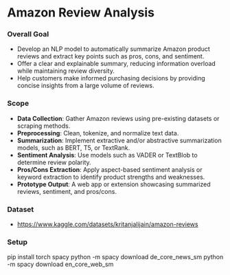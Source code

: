 # Amazon Review Analysis

### **Overall Goal**

-   Develop an NLP model to automatically summarize Amazon product reviews and extract key points such as pros, cons, and sentiment.
-   Offer a clear and explainable summary, reducing information overload while maintaining review diversity.
-   Help customers make informed purchasing decisions by providing concise insights from a large volume of reviews.

### **Scope**

-   **Data Collection**: Gather Amazon reviews using pre-existing datasets or scraping methods.
-   **Preprocessing**: Clean, tokenize, and normalize text data.
-   **Summarization**: Implement extractive and/or abstractive summarization models, such as BERT, T5, or TextRank.
-   **Sentiment Analysis**: Use models such as VADER or TextBlob to determine review polarity.
-   **Pros/Cons Extraction**: Apply aspect-based sentiment analysis or keyword extraction to identify product strengths and weaknesses.
-   **Prototype Output**: A web app or extension showcasing summarized reviews, sentiment, and pros/cons.

### **Dataset**

-   https://www.kaggle.com/datasets/kritanjalijain/amazon-reviews

### Setup

pip install torch spacy
python -m spacy download de_core_news_sm
python -m spacy download en_core_web_sm
